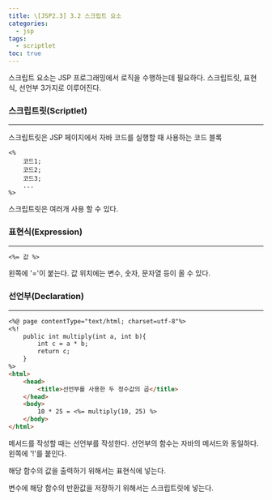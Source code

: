 ```yaml
---
title: \[JSP2.3] 3.2 스크립트 요소
categories: 
  - jsp
tags: 
  - scriptlet
toc: true
---
```


스크립트 요소는 JSP 프로그래밍에서 로직을 수행하는데 필요하다. 스크립트릿, 표현식, 선언부 3가지로 이루어진다.

### 스크립트릿(Scriptlet)

---

스크립트릿은 JSP 페이지에서 자바 코드를 실행할 때 사용하는 코드 블록

```markup
<%
	코드1;
	코드2;
	코드3;
	...
%>
```

스크립트릿은 여러개 사용 할 수 있다.

### 표현식(Expression)

---

```markdown
<%= 값 %>
```

왼쪽에 '='이 붙는다. 값 위치에는 변수, 숫자, 문자열 등이 올 수 있다.

### 선언부(Declaration)

---

```markdown
<%@ page contentType="text/html; charset=utf-8"%>
<%!
    public int multiply(int a, int b){
        int c = a * b;
        return c;
    }
%>
<html>
    <head>
        <title>선언부를 사용한 두 정수값의 곱</title>
    </head>
    <body>
        10 * 25 = <%= multiply(10, 25) %>
    </body>
</html>
```

메서드를 작성할 때는 선언부를 작성한다. 선언부의 함수는 자바의 메서드와 동일하다. 왼쪽에 '!'를 붙인다.

해당 함수의 값을 출력하기 위해서는 표현식에 넣는다.

변수에 해당 함수의 반환값을 저장하기 위해서는 스크립트릿에 넣는다.